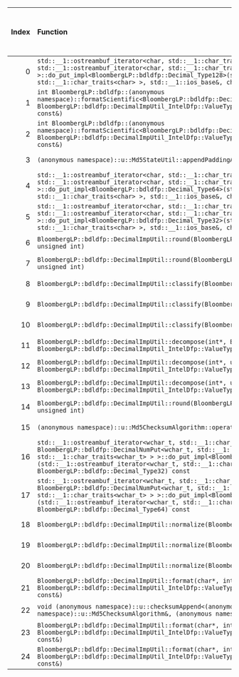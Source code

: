 |   Index | Function                                                                                                                                                                                                                                                                                                                                                                                            |   Difference in number of lines |   Function size difference in bytes | Disassembly                                                                | Number of lines in assumed build   | Number of bytes in assumed build   | Number of lines in ignored build   | Number of bytes in ignored build   |
|--------:|:----------------------------------------------------------------------------------------------------------------------------------------------------------------------------------------------------------------------------------------------------------------------------------------------------------------------------------------------------------------------------------------------------|--------------------------------:|------------------------------------:|:---------------------------------------------------------------------------|:-----------------------------------|:-----------------------------------|:-----------------------------------|:-----------------------------------|
|       0 | `std::__1::ostreambuf_iterator<char, std::__1::char_traits<char> > BloombergLP::bdldfp::DecimalNumPut<char, std::__1::ostreambuf_iterator<char, std::__1::char_traits<char> > >::do_put_impl<BloombergLP::bdldfp::Decimal_Type128>(std::__1::ostreambuf_iterator<char, std::__1::char_traits<char> >, std::__1::ios_base&, char, BloombergLP::bdldfp::Decimal_Type128) const`                       |                               9 |                                  16 | [Assumed](0.assume.s.txt), [Ignored](0.none.s.txt), [Diff](0.diff.html)    | 1,472                              | 4,664,384                          | 1,456                              | 4,664,384                          |
|       1 | `int BloombergLP::bdldfp::(anonymous namespace)::formatScientific<BloombergLP::bdldfp::DecimalImpUtil_IntelDfp::ValueType128>(char*, int, BloombergLP::bdldfp::DecimalImpUtil_IntelDfp::ValueType128, BloombergLP::bdldfp::DecimalFormatConfig const&)`                                                                                                                                             |                               5 |                                  16 | [Assumed](1.assume.s.txt), [Ignored](1.none.s.txt), [Diff](1.diff.html)    | 1,024                              | 4,690,192                          | 1,008                              | 4,690,704                          |
|       2 | `int BloombergLP::bdldfp::(anonymous namespace)::formatScientific<BloombergLP::bdldfp::DecimalImpUtil_IntelDfp::ValueType32>(char*, int, BloombergLP::bdldfp::DecimalImpUtil_IntelDfp::ValueType32, BloombergLP::bdldfp::DecimalFormatConfig const&)`                                                                                                                                               |                               2 |                                   0 | [Assumed](2.assume.s.txt), [Ignored](2.none.s.txt), [Diff](2.diff.html)    | 1,056                              | 4,686,352                          | 1,056                              | 4,686,864                          |
|       3 | `(anonymous namespace)::u::Md5StateUtil::appendPaddingAndLength((anonymous namespace)::u::Md5State*)`                                                                                                                                                                                                                                                                                               |                              -2 |                                   0 | [Assumed](3.assume.s.txt), [Ignored](3.none.s.txt), [Diff](3.diff.html)    | 448                                | 4,577,040                          | 448                                | 4,577,232                          |
|       4 | `std::__1::ostreambuf_iterator<char, std::__1::char_traits<char> > BloombergLP::bdldfp::DecimalNumPut<char, std::__1::ostreambuf_iterator<char, std::__1::char_traits<char> > >::do_put_impl<BloombergLP::bdldfp::Decimal_Type64>(std::__1::ostreambuf_iterator<char, std::__1::char_traits<char> >, std::__1::ios_base&, char, BloombergLP::bdldfp::Decimal_Type64) const`                         |                              -2 |                                   0 | [Assumed](4.assume.s.txt), [Ignored](4.none.s.txt), [Diff](4.diff.html)    | 1,456                              | 4,662,912                          | 1,456                              | 4,662,912                          |
|       5 | `std::__1::ostreambuf_iterator<char, std::__1::char_traits<char> > BloombergLP::bdldfp::DecimalNumPut<char, std::__1::ostreambuf_iterator<char, std::__1::char_traits<char> > >::do_put_impl<BloombergLP::bdldfp::Decimal_Type32>(std::__1::ostreambuf_iterator<char, std::__1::char_traits<char> >, std::__1::ios_base&, char, BloombergLP::bdldfp::Decimal_Type32) const`                         |                              -2 |                                 -32 | [Assumed](5.assume.s.txt), [Ignored](5.none.s.txt), [Diff](5.diff.html)    | 1,424                              | 4,661,472                          | 1,456                              | 4,661,440                          |
|       6 | `BloombergLP::bdldfp::DecimalImpUtil::round(BloombergLP::bdldfp::DecimalImpUtil_IntelDfp::ValueType32, unsigned int)`                                                                                                                                                                                                                                                                               |                              -3 |                                   0 | [Assumed](6.assume.s.txt), [Ignored](6.none.s.txt), [Diff](6.diff.html)    | 288                                | 4,682,240                          | 288                                | 4,682,400                          |
|       7 | `BloombergLP::bdldfp::DecimalImpUtil::round(BloombergLP::bdldfp::DecimalImpUtil_IntelDfp::ValueType64, unsigned int)`                                                                                                                                                                                                                                                                               |                              -3 |                                   0 | [Assumed](7.assume.s.txt), [Ignored](7.none.s.txt), [Diff](7.diff.html)    | 320                                | 4,682,528                          | 320                                | 4,682,688                          |
|       8 | `BloombergLP::bdldfp::DecimalImpUtil::classify(BloombergLP::bdldfp::DecimalImpUtil_IntelDfp::ValueType128)`                                                                                                                                                                                                                                                                                         |                              -4 |                                   0 | [Assumed](8.assume.s.txt), [Ignored](8.none.s.txt), [Diff](8.diff.html)    | 32                                 | 4,679,200                          | 32                                 | 4,679,216                          |
|       9 | `BloombergLP::bdldfp::DecimalImpUtil::classify(BloombergLP::bdldfp::DecimalImpUtil_IntelDfp::ValueType32)`                                                                                                                                                                                                                                                                                          |                              -4 |                                   0 | [Assumed](9.assume.s.txt), [Ignored](9.none.s.txt), [Diff](9.diff.html)    | 32                                 | 4,679,136                          | 32                                 | 4,679,152                          |
|      10 | `BloombergLP::bdldfp::DecimalImpUtil::classify(BloombergLP::bdldfp::DecimalImpUtil_IntelDfp::ValueType64)`                                                                                                                                                                                                                                                                                          |                              -4 |                                   0 | [Assumed](10.assume.s.txt), [Ignored](10.none.s.txt), [Diff](10.diff.html) | 32                                 | 4,679,168                          | 32                                 | 4,679,184                          |
|      11 | `BloombergLP::bdldfp::DecimalImpUtil::decompose(int*, BloombergLP::bdldfp::Uint128*, int*, BloombergLP::bdldfp::DecimalImpUtil_IntelDfp::ValueType128)`                                                                                                                                                                                                                                             |                              -4 |                                 -16 | [Assumed](11.assume.s.txt), [Ignored](11.none.s.txt), [Diff](11.diff.html) | 192                                | 4,681,888                          | 208                                | 4,682,032                          |
|      12 | `BloombergLP::bdldfp::DecimalImpUtil::decompose(int*, unsigned int*, int*, BloombergLP::bdldfp::DecimalImpUtil_IntelDfp::ValueType32)`                                                                                                                                                                                                                                                              |                              -4 |                                 -16 | [Assumed](12.assume.s.txt), [Ignored](12.none.s.txt), [Diff](12.diff.html) | 144                                | 4,679,728                          | 160                                | 4,679,776                          |
|      13 | `BloombergLP::bdldfp::DecimalImpUtil::decompose(int*, unsigned long long*, int*, BloombergLP::bdldfp::DecimalImpUtil_IntelDfp::ValueType64)`                                                                                                                                                                                                                                                        |                              -4 |                                 -16 | [Assumed](13.assume.s.txt), [Ignored](13.none.s.txt), [Diff](13.diff.html) | 208                                | 4,680,576                          | 224                                | 4,680,672                          |
|      14 | `BloombergLP::bdldfp::DecimalImpUtil::round(BloombergLP::bdldfp::DecimalImpUtil_IntelDfp::ValueType128, unsigned int)`                                                                                                                                                                                                                                                                              |                              -5 |                                 -16 | [Assumed](14.assume.s.txt), [Ignored](14.none.s.txt), [Diff](14.diff.html) | 320                                | 4,682,848                          | 336                                | 4,683,008                          |
|      15 | `(anonymous namespace)::u::Md5ChecksumAlgorithm::operator()(void const*, unsigned long)`                                                                                                                                                                                                                                                                                                            |                              -6 |                                 -48 | [Assumed](15.assume.s.txt), [Ignored](15.none.s.txt), [Diff](15.diff.html) | 816                                | 4,607,952                          | 864                                | 4,607,952                          |
|      16 | `std::__1::ostreambuf_iterator<wchar_t, std::__1::char_traits<wchar_t> > BloombergLP::bdldfp::DecimalNumPut<wchar_t, std::__1::ostreambuf_iterator<wchar_t, std::__1::char_traits<wchar_t> > >::do_put_impl<BloombergLP::bdldfp::Decimal_Type32>(std::__1::ostreambuf_iterator<wchar_t, std::__1::char_traits<wchar_t> >, std::__1::ios_base&, wchar_t, BloombergLP::bdldfp::Decimal_Type32) const` |                              -7 |                                   0 | [Assumed](16.assume.s.txt), [Ignored](16.none.s.txt), [Diff](16.diff.html) | 1,600                              | 4,666,080                          | 1,600                              | 4,666,064                          |
|      17 | `std::__1::ostreambuf_iterator<wchar_t, std::__1::char_traits<wchar_t> > BloombergLP::bdldfp::DecimalNumPut<wchar_t, std::__1::ostreambuf_iterator<wchar_t, std::__1::char_traits<wchar_t> > >::do_put_impl<BloombergLP::bdldfp::Decimal_Type64>(std::__1::ostreambuf_iterator<wchar_t, std::__1::char_traits<wchar_t> >, std::__1::ios_base&, wchar_t, BloombergLP::bdldfp::Decimal_Type64) const` |                              -8 |                                   0 | [Assumed](17.assume.s.txt), [Ignored](17.none.s.txt), [Diff](17.diff.html) | 1,600                              | 4,667,696                          | 1,600                              | 4,667,680                          |
|      18 | `BloombergLP::bdldfp::DecimalImpUtil::normalize(BloombergLP::bdldfp::DecimalImpUtil_IntelDfp::ValueType128)`                                                                                                                                                                                                                                                                                        |                              -8 |                                 -32 | [Assumed](18.assume.s.txt), [Ignored](18.none.s.txt), [Diff](18.diff.html) | 944                                | 4,680,944                          | 976                                | 4,681,056                          |
|      19 | `BloombergLP::bdldfp::DecimalImpUtil::normalize(BloombergLP::bdldfp::DecimalImpUtil_IntelDfp::ValueType32)`                                                                                                                                                                                                                                                                                         |                             -10 |                                 -32 | [Assumed](19.assume.s.txt), [Ignored](19.none.s.txt), [Diff](19.diff.html) | 496                                | 4,679,232                          | 528                                | 4,679,248                          |
|      20 | `BloombergLP::bdldfp::DecimalImpUtil::normalize(BloombergLP::bdldfp::DecimalImpUtil_IntelDfp::ValueType64)`                                                                                                                                                                                                                                                                                         |                             -10 |                                 -32 | [Assumed](20.assume.s.txt), [Ignored](20.none.s.txt), [Diff](20.diff.html) | 576                                | 4,680,000                          | 608                                | 4,680,064                          |
|      21 | `BloombergLP::bdldfp::DecimalImpUtil::format(char*, int, BloombergLP::bdldfp::DecimalImpUtil_IntelDfp::ValueType128, BloombergLP::bdldfp::DecimalFormatConfig const&)`                                                                                                                                                                                                                              |                             -10 |                                 -48 | [Assumed](21.assume.s.txt), [Ignored](21.none.s.txt), [Diff](21.diff.html) | 816                                | 4,684,320                          | 864                                | 4,684,784                          |
|      22 | `void (anonymous namespace)::u::checksumAppend<(anonymous namespace)::u::Md5ChecksumAlgorithm>((anonymous namespace)::u::Md5ChecksumAlgorithm&, (anonymous namespace)::u::GetValueFingerprint const&)`                                                                                                                                                                                              |                             -24 |                                 192 | [Assumed](22.assume.s.txt), [Ignored](22.none.s.txt), [Diff](22.diff.html) | 26,064                             | 4,580,464                          | 25,872                             | 4,580,656                          |
|      23 | `BloombergLP::bdldfp::DecimalImpUtil::format(char*, int, BloombergLP::bdldfp::DecimalImpUtil_IntelDfp::ValueType64, BloombergLP::bdldfp::DecimalFormatConfig const&)`                                                                                                                                                                                                                               |                             -25 |                                -128 | [Assumed](23.assume.s.txt), [Ignored](23.none.s.txt), [Diff](23.diff.html) | 624                                | 4,683,696                          | 752                                | 4,684,032                          |
|      24 | `BloombergLP::bdldfp::DecimalImpUtil::format(char*, int, BloombergLP::bdldfp::DecimalImpUtil_IntelDfp::ValueType32, BloombergLP::bdldfp::DecimalFormatConfig const&)`                                                                                                                                                                                                                               |                             -36 |                                -160 | [Assumed](24.assume.s.txt), [Ignored](24.none.s.txt), [Diff](24.diff.html) | 528                                | 4,683,168                          | 688                                | 4,683,344                          |